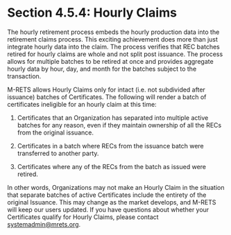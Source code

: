 # Section 4.5.4: Hourly Claims

The hourly retirement process embeds the hourly production data into the retirement claims process. This exciting achievement does more than just integrate hourly data into the claim. The process verifies that REC batches retired for hourly claims are whole and not split post issuance. The process allows for multiple batches to be retired at once and provides aggregate hourly data by hour, day, and month for the batches subject to the transaction.

M-RETS allows Hourly Claims only for intact (i.e. not subdivided after issuance) batches of Certificates. The following will render a batch of certificates ineligible for an hourly claim at this time:

1. Certificates that an Organization has separated into multiple active batches for any reason, even if they maintain ownership of all the RECs from the original issuance.

2. Certificates in a batch where RECs from the issuance batch were transferred to another party.

3. Certificates where any of the RECs from the batch as issued were retired.

In other words, Organizations may not make an Hourly Claim in the situation that separate batches of active Certificates include the entirety of the original Issuance. This may change as the market develops, and M-RETS will keep our users updated. If you have questions about whether your Certificates qualify for Hourly Claims, please contact systemadmin@mrets.org.
